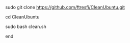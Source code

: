 
sudo git clone https://github.com/ftresfi/CleanUbuntu.git

cd CleanUbuntu

sudo bash clean.sh

end
